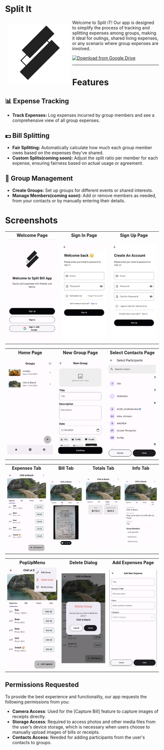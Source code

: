 # Split It

<div>
    <img src="assets/logo.png" align="left"
width="200" hspace="10" vspace="10">
Welcome to Split iT! Our app is designed to simplify the process of tracking and splitting expenses among groups, making it ideal for outings, shared living expenses, or any scenario where group expenses are involved.
<p align="left">
<a href="https://drive.google.com/file/d/1j_CN-AZOl8G5u_kNzQHPVO800neMMpuM/view?usp=sharing">
    <img alt="Download from Google Drive"
        height="80"
        src="https://cdn.discordapp.com/attachments/1150116334617759794/1231316379374850119/image.png?ex=663683bd&is=66240ebd&hm=5127465c80ba744f92789921d223fda4df4c1cedeb09944b6fba7cb6111abd99&" />
</a>  
</p>
</div>

---

# Features
## 📊 Expense Tracking
- **Track Expenses:** Log expenses incurred by group members and see a comprehensive view of all group expenses.

## 💵 Bill Splitting
- **Fair Splitting:** Automatically calculate how much each group member owes based on the expenses they've shared.
- **Custom Splits(coming soon):** Adjust the split ratio per member for each expense, ensuring fairness based on actual usage or agreement.

## 👥 Group Management
- **Create Groups:** Set up groups for different events or shared interests.
- **Manage Members(coming soon):** Add or remove members as needed, from your contacts or by manually entering their details.

# Screenshots

<table>
  <tr>
    <th>Welcome Page</th>
    <th>Sign In Page</th>
    <th>Sign Up Page</th>
  </tr>
  <tr>
    <td><img src="screenshot/Welcome_page.jpg" alt="Welcome Page" width="250"/></td>
    <td><img src="screenshot/Sign_in.jpg" alt="Sign In Page" width="250"/></td>
    <td><img src="screenshot/Sign_up.jpg" alt="Sign Up Page" width="250"/></td>
  </tr>
</table>

<table>
  <tr>
    <th>Home Page</th>
    <th>New Group Page</th>
    <th>Select Contacts Page</th>
  </tr>
  <tr>
    <td><img src="screenshot/HOME.jpg" alt="Home Page" width="250"/></td>
    <td><img src="screenshot/New_group.jpg" alt="New Group Page" width="250"/></td>
    <td><img src="screenshot/Select Participants.jpg" alt="Select Contacts Page" width="250"/></td>
  </tr>
</table>

<table>
  <tr>
    <th>Expenses Tab</th>
    <th>Bill Tab</th>
    <th>Totals Tab</th>
    <th>Info Tab</th>
  </tr>
  <tr>
    <td><img src="screenshot/GroupDetail.jpg" alt="Expenses Tabview" width="200"/></td>
    <td><img src="screenshot/Bill.jpg" alt="Bill Tabview" width="200"/></td>
    <td><img src="screenshot/Total.jpg" alt="Totals Tabview" width="200"/></td>
    <td><img src="screenshot/Infomation.jpg" alt="Info Tabview" width="200"/></td>
  </tr>
</table>

<table>
  <tr>
    <th>PopUpMenu</th>
    <th>Delete Dialog</th>
    <th>Add Expenses Page</th>
  </tr>
  <tr>
    <td><img src="screenshot/PopupMenuButton.jpg" alt="PopupMenu" width="250"/></td>
    <td><img src="screenshot/Delete.jpg" alt="Delete Dialog" width="250"/></td>
    <td><img src="screenshot/addExpense.png" alt="Add Expense Page" width="250"/></td>
  </tr>
</table>


## Permissions Requested

To provide the best experience and functionality, our app requests the following permissions from you:

- **Camera Access**: Used for the [Capture Bill] feature to capture images of receipts directly.
- **Storage Access**: Required to access photos and other media files from the user’s device storage, which is necessary when users choose to manually upload images of bills or receipts.
- **Contacts Access**: Needed for adding participants from the user's contacts to groups.
